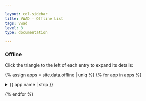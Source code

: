 ```yaml
---

layout: col-sidebar
title: VWAD - Offline List
tags: vwad
level: 3
type: documentation

---
```


### Offline

Click the triangle to the left of each entry to expand its details:

{% assign apps = site.data.offline | uniq %}
{% for app in apps %}
<details>
  <summary> {{ app.name | strip }} </summary>
  <a href="{{ app.url | strip }}"> {{ app.name | strip }} </a> <br>
  Author: {{ app.author | strip }} <br>
  Notes: {{ app.notes | strip }} <br>
  References: <br>
  {% for ref in app.references %}
    * <a href="{{ ref.url }}">{{ ref.name }}</a>
  {% endfor %}
</details>

{% endfor %}
